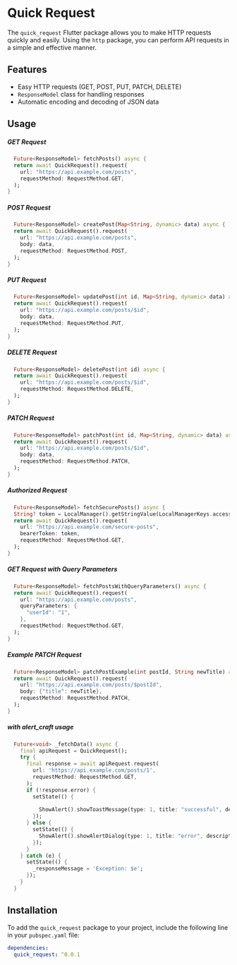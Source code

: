 # Quick Request

The `quick_request` Flutter package allows you to make HTTP requests quickly and easily. Using the `http` package, you can perform API requests in a simple and effective manner.

## Features

- Easy HTTP requests (GET, POST, PUT, PATCH, DELETE)
- `ResponseModel` class for handling responses
- Automatic encoding and decoding of JSON data

## Usage

##### GET Request

```dart
  Future<ResponseModel> fetchPosts() async {
  return await QuickRequest().request(
    url: "https://api.example.com/posts",
    requestMethod: RequestMethod.GET,
  );
}
```

##### POST Request

```dart
  Future<ResponseModel> createPost(Map<String, dynamic> data) async {
  return await QuickRequest().request(
    url: "https://api.example.com/posts",
    body: data,
    requestMethod: RequestMethod.POST,
  );
}
```

##### PUT Request

```dart
  Future<ResponseModel> updatePost(int id, Map<String, dynamic> data) async {
  return await QuickRequest().request(
    url: "https://api.example.com/posts/$id",
    body: data,
    requestMethod: RequestMethod.PUT,
  );
}
```

##### DELETE Request

```dart
  Future<ResponseModel> deletePost(int id) async {
  return await QuickRequest().request(
    url: "https://api.example.com/posts/$id",
    requestMethod: RequestMethod.DELETE,
  );
}

```

##### PATCH Request

```dart
  Future<ResponseModel> patchPost(int id, Map<String, dynamic> data) async {
  return await QuickRequest().request(
    url: "https://api.example.com/posts/$id",
    body: data,
    requestMethod: RequestMethod.PATCH,
  );
}
```

##### Authorized Request

```dart
  Future<ResponseModel> fetchSecurePosts() async {
  String? token = LocalManager().getStringValue(LocalManagerKeys.accessToken);
  return await QuickRequest().request(
    url: "https://api.example.com/secure-posts",
    bearerToken: token,
    requestMethod: RequestMethod.GET,
  );
}
```

##### GET Request with Query Parameters

```dart
  Future<ResponseModel> fetchPostsWithQueryParameters() async {
  return await QuickRequest().request(
    url: "https://api.example.com/posts",
    queryParameters: {
      "userId": "1",
    },
    requestMethod: RequestMethod.GET,
  );
}

```

##### Example PATCH Request

```dart
  Future<ResponseModel> patchPostExample(int postId, String newTitle) async {
  return await QuickRequest().request(
    url: "https://api.example.com/posts/$postId",
    body: {"title": newTitle},
    requestMethod: RequestMethod.PATCH,
  );
}

```

##### with alert_craft usage

```dart
  Future<void> _fetchData() async {
    final apiRequest = QuickRequest();
    try {
      final response = await apiRequest.request(
        url: 'https://api.example.com/posts/1',
        requestMethod: RequestMethod.GET,
      );
      if (!response.error) {
        setState(() {
          
          ShowAlert().showToastMessage(type: 1, title: "successful", description: "response.data");
        });
      } else {
        setState(() {
          ShowAlert().showAlertDialog(type: 1, title: "error", description: "response.message");
        });
      }
    } catch (e) {
      setState(() {
        _responseMessage = 'Exception: $e';
      });
    }
  }

```

## Installation

To add the `quick_request` package to your project, include the following line in your `pubspec.yaml` file:

```yaml
dependencies:
  quick_request: ^0.0.1
